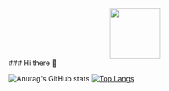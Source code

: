 <div id="header" align="center">
  <img src="https://media.giphy.com/media/qgQUggAC3Pfv687qPC/giphy.gif" width="100"/>
</div>
### Hi there 👋

![Anurag's GitHub stats](https://github-readme-stats.vercel.app/api?username=JustSimon01&show_icons=true&theme=default)
[![Top Langs](https://github-readme-stats.vercel.app/api/top-langs/?username=JustSimon01&layout=compact)](https://github.com/anuraghazra/github-readme-stats)

<!--
**JustSimon01/JustSimon01** is a ✨ _special_ ✨ repository because its `README.md` (this file) appears on your GitHub profile.

Here are some ideas to get you started:

- 🔭 I’m currently working on ...
- 🌱 I’m currently learning ...
- 👯 I’m looking to collaborate on ...
- 🤔 I’m looking for help with ...
- 💬 Ask me about ...
- 📫 How to reach me: ...
- 😄 Pronouns: ...
- ⚡ Fun fact: ...
-->
